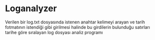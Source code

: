 # Loganalyzer
Verilen bir log.txt dosyasında istenen anahtar kelimeyi arayan ve tarih fotmatının istendiği gibi girilmesi halinde bu girdilerin bulunduğu satırları tarihe göre sıralayan log dosyası analiz programı
